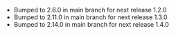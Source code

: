 - Bumped to 2.6.0 in main branch for next release 1.2.0
- Bumped to 2.11.0 in main branch for next release 1.3.0
- Bumped to 2.14.0 in main branch for next release 1.4.0
